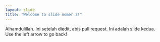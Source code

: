 ```yaml
---
layout: slide
title: "Welcome to slide nomer 2!"
---
```

Alhamdulillah. Ini setelah diedit, abis pull request.
Ini adalah slide kedua.
Use the left arrow to go back!